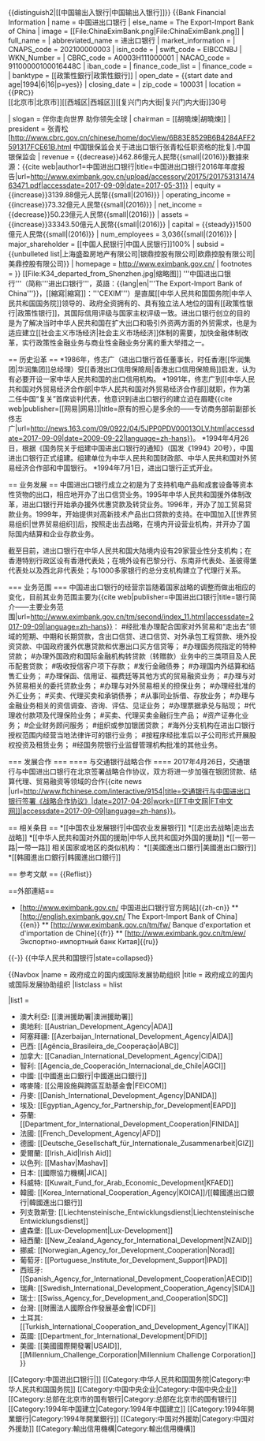 {{distinguish2|[[中国输出入银行|中国输出入银行]]}}
{{Bank Financial Information
| name = 中国进出口银行
| else_name = The Export-Import Bank of China
| image = [[File:ChinaEximBank.png|File:ChinaEximBank.png]]
| full_name = 
| abbreviated_name = 进出口银行
| market_information = 
| CNAPS_code = 202100000003
| isin_code = 
| swift_code = EIBCCNBJ
| WKN_Number = 
| CBRC_code = A0003H111000001
| NACAO_code = 91100000100016448C
| iban_code =
| finance_code_list = 
| finance_code = 
| banktype = [[政策性銀行|政策性銀行]]
| open_date = {{start date and age|1994|6|16|p=yes}}
| closing_date =
| zip_code = 100031
| location = {{PRC}}<br>[[北京市|北京市]][[西城区|西城区]][[复兴门内大街|复兴门内大街]]30号
<!--| telephone_no = {{tel|86|10|8357 9988}}-->
| slogan = 伴你走向世界 助你领先全球
| chairman = [[胡曉煉|胡曉煉]]
| president = 张青松<ref>[http://www.cbrc.gov.cn/chinese/home/docView/6B83E8529B6B4284AFF2591317FCE61B.html 中国银保监会关于进出口银行张青松任职资格的批复].中国银保监会</ref>
| revenue = {{decrease}}462.86億元人民幣{{small|(2016)}}<ref name="2016report">數據來源：{{cite web|author1=中国进出口银行|title=中国进出口银行2016年年度报告|url=http://www.eximbank.gov.cn/upload/accessory/20175/20175313147463471.pdf|accessdate=2017-09-09|date=2017-05-31}}</ref>
| equity = {{increase}}3139.88億元人民幣{{small|(2016)}}<ref name="2016report"></ref>
| operating_income = {{increase}}73.32億元人民幣{{small|(2016)}}<ref name="2016report"></ref>
| net_income = {{decrease}}50.23億元人民幣{{small|(2016)}}<ref name="2016report"></ref>
| assets = {{increase}}33343.50億元人民幣{{small|(2016)}}<ref name="2016report"></ref>
| capital = {{steady}}1500億元人民幣{{small|(2016)}}<ref name="2016report"></ref>
| num_employees = 3,036{{small|(2016)}}<ref name="2016report"></ref>
| major_shareholder = [[中国人民银行|中国人民银行]]100%
| subsid = {{unbulleted list|上海盛盈房地产有限公司|银鼎控股有限公司|欧鼎控股有限公司|美鼎控股有限公司}}
| homepage = http://www.eximbank.gov.cn/
| footnotes = 
}}
[[File:K34_departed_from_Shenzhen.jpg|缩略图]]
'''中国进出口银行'''（简称'''进出口银行'''，英語：{{lang|en|'''The Export-Import Bank of China'''}}，[[縮寫|縮寫]]：'''CEXIM'''）是直属[[中华人民共和国国务院|中华人民共和国国务院]]领导的、政府全资拥有的、具有独立法人地位的国有[[政策性银行|政策性银行]]，其国际信用评级与国家主权评级一致。进出口银行创立的目的是为了解决当时中华人民共和国在扩大出口和吸引外资两方面的外贸需求，也是为适应建立[[社会主义市场经济|社会主义市场经济]]体制的需要，加快金融体制改革，实行政策性金融业务与商业性金融业务分离的重大举措之一。

== 历史沿革 ==
*1986年，佟志广（进出口银行首任董事长，时任香港[[华润集团|华润集团]]总经理）受[[香港出口信用保險局|香港出口信用保險局]]启发，认为有必要开设一家中华人民共和国的出口信用机构。
*1991年，佟志广到[[中华人民共和国对外贸易经济合作部|中华人民共和国对外贸易经济合作部]]就职，作为第二任中国“复关”首席谈判代表，他意识到进出口银行的建立迫在眉睫<ref name="netease">{{cite web|publisher=[[网易|网易]]|title=原有的担心是多余的——专访商务部前副部长佟志广|url=http://news.163.com/09/0922/04/5JPP0PDV00013OLV.html|accessdate=2017-09-09|date=2009-09-22|language=zh-hans}}</ref>。
*1994年4月26日，根据《国务院关于组建中国进出口银行的通知》（国发《1994》20号），中国进出口银行正式组建。组建单位为中华人民共和国财政部、中华人民共和国对外贸易经济合作部和中国银行。
*1994年7月1日，进出口银行正式开业。

== 业务发展 ==
中国进出口银行成立之初是为了支持机电产品和成套设备等资本性货物的出口，相应地开办了出口信贷业务。1995年中华人民共和国援外体制改革，进出口银行开始承办援外优惠贷款及转贷业务。1996年，开办了加工贸易贷款业务。1999年，开始提供对高新技术产品出口贷款的支持。在中国加入[[世界贸易组织|世界贸易组织]]后，按照走出去战略，在境内开设营业机构，并开办了国际国内结算和企业存款业务。

截至目前，进出口银行在中华人民共和国大陆境内设有29家营业性分支机构；在香港特别行政区设有香港代表处；在境外设有巴黎分行、东南非代表处、圣彼得堡代表处以及西北非代表处；与1000多家银行的总分支机构建立了代理行关系。

=== 业务范围 ===
中国进出口银行的经营宗旨随着国家战略的调整而做出相应的变化，目前其业务范围主要为<ref name="official">{{cite web|publisher=中国进出口银行|title=银行简介——主要业务范围|url=http://www.eximbank.gov.cn/tm/second/index_11.html|accessdate=2017-09-09|language=zh-hans}}</ref>：
#经批准办理配合国家对外贸易和“走出去”领域的短期、中期和长期贷款，含出口信贷、进口信贷、对外承包工程贷款、境外投资贷款、中国政府援外优惠贷款和优惠出口买方信贷等；
#办理国务院指定的特种贷款；
#办理外国政府和国际金融机构转贷款（转赠款）业务中的三类项目及人民币配套贷款；
#吸收授信客户项下存款；
#发行金融债券；
#办理国内外结算和结售汇业务；
#办理保函、信用证、福费廷等其他方式的贸易融资业务；
#办理与对外贸易相关的委托贷款业务；
#办理与对外贸易相关的担保业务；
#办理经批准的外汇业务；
#买卖、代理买卖和承销债券；
#从事同业拆借、存放业务；
#办理与金融业务相关的资信调查、咨询、评估、见证业务；
#办理票据承兑与贴现；
#代理收付款项及代理保险业务；
#买卖、代理买卖金融衍生产品；
#资产证券化业务；
#企业财务顾问服务；
#组织或参加银团贷款；
#海外分支机构在进出口银行授权范围内经营当地法律许可的银行业务；
#按程序经批准后以子公司形式开展股权投资及租赁业务；
#经国务院银行业监督管理机构批准的其他业务。

=== 发展合作 ===
==== 与交通银行战略合作 ====
2017年4月26日，交通银行与中国进出口银行在北京签署战略合作协议，双方将进一步加强在银团贷款、结算代理、贸易融资等领域的合作<ref>{{cite news |url=http://www.ftchinese.com/interactive/9154|title=交通银行与中国进出口银行签署《战略合作协议》|date=2017-04-26|work=[[FT中文网|FT中文网]]|accessdate=2017-09-09|language=zh-hans}}</ref>。

== 相关条目 ==
*[[中国农业发展银行|中国农业发展银行]]
*[[走出去战略|走出去战略]]
*[[中华人民共和国对外国的援助|中华人民共和国对外国的援助]]
*[[一带一路|一带一路]]
相关国家或地区的类似机构：
*[[美國進出口銀行|美國進出口銀行]]
*[[韩國進出口銀行|韩國進出口銀行]]

== 参考文献 ==
{{Reflist}}

==外部連結==
* [http://www.eximbank.gov.cn/ 中国进出口银行官方网站]{{zh-cn}}
** [http://english.eximbank.gov.cn/ The Export-Import Bank of China]{{en}}
** [http://www.eximbank.gov.cn/tm/fw/ Banque d'exportation et d'importation de Chine]{{fr}}
** [http://www.eximbank.gov.cn/tm/ew/ Экспортно-импортный банк Китая]{{ru}}

{{-}}
{{中华人民共和国银行|state=collapsed}}
<!--{{一帶一路|state=collapsed}}-->

{{Navbox
|name = 政府成立的国内或国际发展协助组织
|title = 政府成立的国内或国际发展协助组织
|listclass = hlist

|list1 = 
* 澳大利亞: [[澳洲援助署|澳洲援助署]]
* 奧地利: [[Austrian_Development_Agency|ADA]]
* 阿塞拜疆: [[Azerbaijan_International_Development_Agency|AIDA]]
* 巴西: [[Agência_Brasileira_de_Cooperação|ABC]]
* 加拿大: [[Canadian_International_Development_Agency|CIDA]]
* 智利: [[Agencia_de_Cooperación_Internacional_de_Chile|AGCI]]
* 中國: [[中國進出口銀行|中國進出口銀行]]
* 喀麥隆: [[公用設施與跨區互助基金會|FEICOM]]
* 丹麥: [[Danish_International_Development_Agency|DANIDA]]
* 埃及: [[Egyptian_Agency_for_Partnership_for_Development|EAPD]]
* 芬蘭: [[Department_for_International_Development_Cooperation|FINIDA]]
* 法國: [[French_Development_Agency|AFD]]
* 德國: [[Deutsche_Gesellschaft_für_Internationale_Zusammenarbeit|GIZ]]
* 愛爾蘭: [[Irish_Aid|Irish Aid]]
* 以色列: [[Mashav|Mashav]]
* 日本: [[國際協力機構|JICA]]
* 科威特: [[Kuwait_Fund_for_Arab_Economic_Development|KFAED]]
* 韓國: [[Korea_International_Cooperation_Agency|KOICA]]/[[韓國進出口銀行|韓國進出口銀行]]
* 列支敦斯登: [[Liechtensteinische_Entwicklungsdienst|Liechtensteinische Entwicklungsdienst]]
* 盧森堡: [[Lux-Development|Lux-Development]]
* 紐西蘭: [[New_Zealand_Agency_for_International_Development|NZAID]]
* 挪威: [[Norwegian_Agency_for_Development_Cooperation|Norad]]
* 葡萄牙: [[Portuguese_Institute_for_Development_Support|IPAD]]
* 西班牙: [[Spanish_Agency_for_International_Development_Cooperation|AECID]]
* 瑞典: [[Swedish_International_Development_Cooperation_Agency|SIDA]]
* 瑞士: [[Swiss_Agency_for_Development_and_Cooperation|SDC]]
* 台灣: [[財團法人國際合作發展基金會|ICDF]]
* 土耳其: [[Turkish_International_Cooperation_and_Development_Agency|TIKA]]
* 英國: [[Department_for_International_Development|DFID]]
* 美國: [[美國國際開發署|USAID]], [[Millennium_Challenge_Corporation|Millennium Challenge Corporation]]
}}

[[Category:中国进出口银行|]]
[[Category:中华人民共和国国务院|Category:中华人民共和国国务院]]
[[Category:中国中央企业|Category:中国中央企业]]
[[Category:总部在北京市的国有银行|Category:总部在北京市的国有银行]]
[[Category:1994年中国建立|Category:1994年中国建立]]
[[Category:1994年開業銀行|Category:1994年開業銀行]]
[[Category:中国对外援助|Category:中国对外援助]]
[[Category:輸出信用機構|Category:輸出信用機構]]